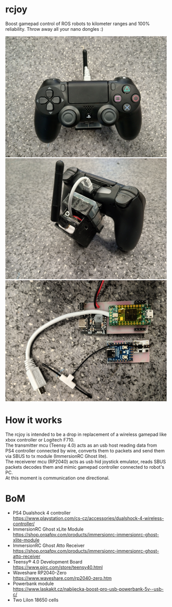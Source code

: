 # rcjoy
Boost gamepad control of ROS robots to kilometer ranges and 100% reliability. Throw away all your nano dongles :)

![rcjoy](./pictures/rcjoy_1.jpg "rcjoy")
![rcjoy](./pictures/rcjoy_3.jpg "rcjoy")
![rcjoy](./pictures/rcjoy_4.jpg "rcjoy")

# How it works
The rcjoy is intended to be a drop in replacement of a wireless gamepad like xbox controller or Logitech F710.  
The transmitter mcu (Teensy 4.0) acts as an usb host reading data from PS4 controller connected by wire, converts them to packets and send them via SBUS to tx module (ImmersionRC Ghost lite).  
The receiverer mcu (RP2040) acts as usb hid joystick emulator, reads SBUS packets decodes them and mimic gamepad controller connected to robot's PC.  
At this moment is communication one directional.

# BoM
  * PS4 Dualshock 4 controller  
   https://www.playstation.com/cs-cz/accessories/dualshock-4-wireless-controller/
  * ImmersionRC Ghost xLite Module  
   https://shop.orqafpv.com/products/immersionrc-immersionrc-ghost-xlite-module
  * ImmersionRC Ghost Atto Receiver  
   https://shop.orqafpv.com/products/immersionrc-immersionrc-ghost-atto-receiver
  * Teensy® 4.0 Development Board  
   https://www.pjrc.com/store/teensy40.html
  * Waveshare RP2040-Zero  
   https://www.waveshare.com/rp2040-zero.htm
  * Powerbank module  
   https://www.laskakit.cz/nabijecka-boost-pro-usb-powerbank-5v--usb-c/
  * Two LiIon 18650 cells
